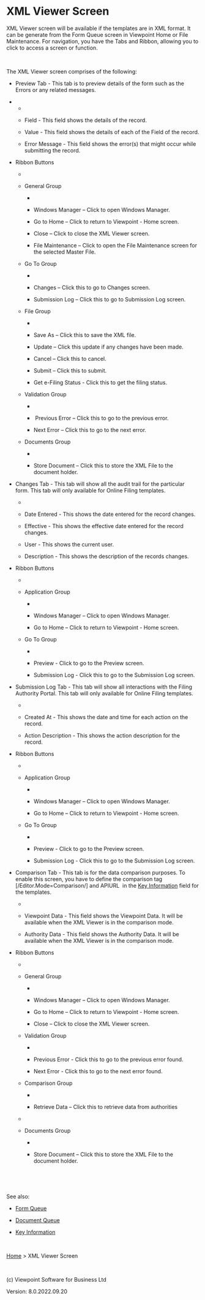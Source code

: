 



# XML Viewer Screen
XML Viewer screen will be available if the templates are in XML format. 
 It can be generate from the Form Queue screen in&nbsp;Viewpoint Home or 
 File Maintenance. For navigation, you have the Tabs and Ribbon, allowing 
 you to click to access a screen or function.

&nbsp;

The XML Viewer screen comprises of the following:

	

- <span class="hcp2">Preview Tab</span> - This tab 
    	 is to preview details of the form such as the Errors or any related 
    	 messages.

	

- 
    - 
        		
        
    - <span class="hcp2">Field</span> - This field 
        		 shows the details of the record.
        
        
        		
    - <span class="hcp2">Value</span> - This field 
        		 shows the details of each of the Field of the record.
        
        
        		
    - <span class="hcp2">Error Message</span> - 
        		 This field shows the error(s) that might occur while submitting 
        		 the record.
        
        
        	

	

- Ribbon Buttons

	

    - 
        		
        
    - General Group
        
        
        		
        - 
            			
            
        - <span class="hcp2">Windows Manager</span> 
            			 – Click to open Windows Manager.
            
            
            			
        - <span class="hcp2">Go to Home</span> – 
            			 Click to return to Viewpoint - Home screen.
            
            
            			
        - <span class="hcp2">Close</span> – Click 
            			 to close the XML Viewer screen.
            
            
            			
        - <span class="hcp2">File Maintenance</span> 
            			 – Click to open the File Maintenance screen for the selected 
            			 Master File.
            
            
            		
        
        		
    - Go To Group
        
        
        		
        - 
            			
            
        - <span class="hcp2">Changes</span> – Click 
            			 this to go to Changes screen.
            
            
            			
        - <span class="hcp2">Submission Log</span> 
            			 – Click this to go to Submission Log screen.
            
            
            		
        
        		
    - File Group
        
        
        		
        - 
            			
            
        - <span class="hcp2">Save As</span> – Click 
            			 this to save the XML file.
            
            
            			
        - <span class="hcp2">Update</span> – Click 
            			 this update if any changes have been made.
            
            
            			
        - <span class="hcp2">Cancel</span> – Click 
            			 this to cancel.
            
            
            			
        - <span class="hcp2">Submit</span> – Click 
            			 this to submit.
            
            
            			
        - <span class="hcp2">Get e-Filing Status</span> 
            			 - Click this to get the filing status.
            
            
            		
        
        		
    - Validation Group
        
        
        		
        - 
            			
            
        - &nbsp;<span class="hcp2">Previous Error</span> 
            			 – Click this to go to the previous error.
            
            
            			
        - <span class="hcp2">Next Error</span> – 
            			 Click this to go to the next error.
            
            
            		
        
        		
    - Documents Group
        
        
        		
        - 
            			
            
        - <span class="hcp2">Store Document</span> 
            			 – Click this to store the XML File to the document holder.
            
            
            		
        
        	


	

- <span class="hcp2">Changes Tab</span> - This tab 
    	 will show all the audit trail for the particular form. <span lang="EN-GB" xml:lang="EN-GB">This tab will only available for Online Filing templates.</span>

	

    - 
        		
        
    - <span class="hcp2">Date Entered</span> - This 
        		 shows the date entered for the record changes.
        
        
        		
    - <span class="hcp2">Effective</span> - This 
        		 shows the effective date entered for the record changes.
        
        
        		
    - <span class="hcp2">User</span> - This shows 
        		 the current user.
        
        
        		
    - <span class="hcp2">Description</span> - This 
        		 shows the description of the records changes.
        
        
        	


	

- Ribbon Buttons

	

    - 
        		
        
    - Application Group
        
        
        		
        - 
            			
            
        - <span class="hcp2">Windows Manager</span> 
            			 – Click to open Windows Manager.
            
            
            			
        - <span class="hcp2">Go to Home</span> – 
            			 Click to return to Viewpoint - Home screen.
            
            
            		
        
        		
    - Go To Group
        
        
        		
        - 
            			
            
        - Preview <span class="hcp5">- 
            			 Click to go to the Preview screen.</span>
            
            
            			
        - Submission Log <span class="hcp5">- 
            			 Click this to go to the Submission Log screen.</span>
            
            
            		
        
        	


	

- <span class="hcp2">Submission Log Tab</span> - 
    	 This tab will show all interactions with the Filing Authority Portal. 
    	 <span lang="EN-GB" xml:lang="EN-GB">This tab will only available for 
    	 Online Filing templates.</span>

	

    - 
        		
        
    - <span class="hcp2">Created At</span> - This 
        		 shows the date and time for each action on the record.
        
        
        		
    - <span class="hcp2">Action Description</span> 
        		 - This shows the action description for the record.
        
        
        	


	

- Ribbon Buttons

	

    - 
        		
        
    - Application Group
        
        
        		
        - 
            			
            
        - <span class="hcp2">Windows Manager</span> 
            			 – Click to open Windows Manager.
            
            
            			
        - <span class="hcp2">Go to Home</span> – 
            			 Click to return to Viewpoint - Home screen.
            
            
            		
        
        		
    - Go To Group
        
        
        		
        - 
            			
            
        - Preview <span class="hcp5">- 
            			 Click to go to the Preview screen.</span>
            
            
            			
        - Submission Log <span class="hcp5">- 
            			 Click this to go to the Submission Log screen.</span>
            
            
            		
        
        	


	

- Comparison Tab <span class="hcp5">- 
    	 This tab is for the data comparison purposes. To enable this screen, 
    	 you have to define the comparison tag</span> [/Editor.Mode=Comparison/] 
    	 <span class="hcp5">and</span> APIURL <span class="hcp5">&nbsp;in 
    	 the [Key Information](file:///c:/temp/0457b882-c844-4314-8878-ce1a9c2207bd/Configuration/Key_Information.htm) 
    	 field for the templates.</span>

	

    - 
        		
        
    - <span>Viewpoint Data</span> <span class="hcp5">- This field shows the Viewpoint 
        		 Data. It will be available when the XML Viewer is in the comparison 
        		 mode.</span>
        
        
        		
    - Authority Data <span class="hcp5">- 
        		 This field shows the Authority Data. It will be available when 
        		 the XML Viewer is in the comparison mode.</span>
        
        
        	


	

- Ribbon Buttons

	

    - 
        		
        
    - General Group
        
        
        		
        - 
            			
            
        - <span class="hcp2">Windows Manager</span> 
            			 – Click to open Windows Manager.
            
            
            			
        - <span class="hcp2">Go to Home</span> – 
            			 Click to return to Viewpoint - Home screen.
            
            
            			
        - <span class="hcp2">Close</span> – Click 
            			 to close the XML Viewer screen.
            
            
            		
        
        		
    - Validation Group
        
        
        		
        - 
            			
            
        - <span class="hcp2">Previous Error</span> 
            			 - Click this to go to the previous error found.
            
            
            			
        - <span class="hcp2">Next Error</span> - 
            			 Click this to go to the next error found.
            
            
            		
        
        		
    - Comparison Group
        
        
        		
        - 
            			
            
        - Retrieve Data <span class="hcp5">– 
            			 Click this to retrieve data from authorities</span>
            
            
            		
        
        	

	

    - 
        		
        
    - Documents Group
        
        
        		
        - 
            			
            
        - Store Document <span class="hcp5">– 
            			 Click this to store the XML File to the document holder.</span>
            
            
            		
        
        	

&nbsp;

&nbsp;&nbsp; 

See also:

	

- [Form Queue](file:///c:/temp/0457b882-c844-4314-8878-ce1a9c2207bd/input/Form_queue.htm)

	

- [Document Queue](file:///c:/temp/0457b882-c844-4314-8878-ce1a9c2207bd/input/Document_Queue.htm)

	

- [Key Information](file:///c:/temp/0457b882-c844-4314-8878-ce1a9c2207bd/Configuration/Key_Information.htm)

&nbsp;

[Home](file:///c:/temp/0457b882-c844-4314-8878-ce1a9c2207bd/input/Copyright_Notice.htm) &gt; XML Viewer Screen

&nbsp;

(c) Viewpoint Software for 
 Business Ltd

Version: 8.0.2022.09.20


